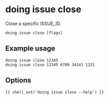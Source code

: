 # doing issue close

Close a specific ISSUE_ID.

```shell
doing issue close [flags]
```

## Example usage

```shell
doing issue close 12345
doing issue close 12345 6789 34141 1231
```

## Options

```nohighlight
{{ shell_out('doing issue close --help') }}
```
